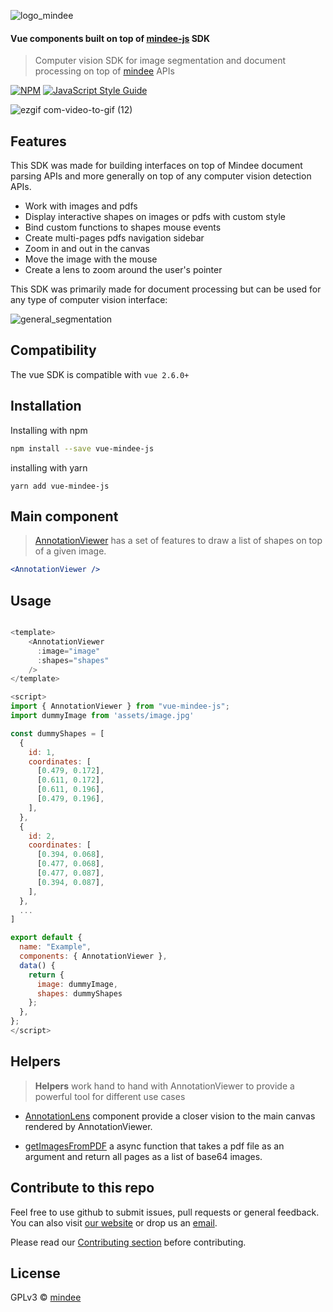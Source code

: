 ![logo_mindee](https://user-images.githubusercontent.com/41388086/68026973-7858b080-fcb1-11e9-85ff-724c8d014118.png)

#### Vue components built on top of [mindee-js](https://www.npmjs.com/package/mindee-js) SDK

> Computer vision SDK for image segmentation and document processing on top of [mindee](https://mindee.com) APIs

[![NPM](https://img.shields.io/npm/v/vue-mindee-js.svg)](https://www.npmjs.com/package/vue-mindee-js) [![JavaScript Style Guide](https://img.shields.io/badge/code_style-standard-brightgreen.svg)](https://standardjs.com)

![ezgif com-video-to-gif (12)](https://user-images.githubusercontent.com/41388086/87852820-92045b80-c905-11ea-808e-5a971de2b29f.gif)

## Features

This SDK was made for building interfaces on top of Mindee document parsing APIs and more generally on top of
any computer vision detection APIs.

- Work with images and pdfs
- Display interactive shapes on images or pdfs with custom style
- Bind custom functions to shapes mouse events
- Create multi-pages pdfs navigation sidebar
- Zoom in and out in the canvas
- Move the image with the mouse
- Create a lens to zoom around the user's pointer

This SDK was primarily made for document processing but can be used for any type of computer vision interface:

![general_segmentation](https://user-images.githubusercontent.com/41388086/87301502-fb542b00-c50f-11ea-91f2-f7731c4e1a1b.gif)

## Compatibility

The vue SDK is compatible with `vue 2.6.0+`

## Installation

Installing with npm

```bash
npm install --save vue-mindee-js
```

installing with yarn

```
yarn add vue-mindee-js
```

## Main component

> [AnnotationViewer](https://vue-mindee-js.netlify.app/guide/apis.html#annotationviewer-api) has a set of features to draw a list of shapes on top of a given image.

```jsx
<AnnotationViewer />
```

## Usage

```js

<template>
    <AnnotationViewer
      :image="image"
      :shapes="shapes"
    />
</template>

<script>
import { AnnotationViewer } from "vue-mindee-js";
import dummyImage from 'assets/image.jpg'

const dummyShapes = [
  {
    id: 1,
    coordinates: [
      [0.479, 0.172],
      [0.611, 0.172],
      [0.611, 0.196],
      [0.479, 0.196],
    ],
  },
  {
    id: 2,
    coordinates: [
      [0.394, 0.068],
      [0.477, 0.068],
      [0.477, 0.087],
      [0.394, 0.087],
    ],
  },
  ...
]

export default {
  name: "Example",
  components: { AnnotationViewer },
  data() {
    return {
      image: dummyImage,
      shapes: dummyShapes
    };
  },
};
</script>

```


## Helpers

> **Helpers** work hand to hand with AnnotationViewer to provide a powerful tool for different use cases

- [AnnotationLens](https://vue-mindee-js.netlify.app/guide/apis.html#annotationlens-api) component provide a closer vision to the main canvas rendered by AnnotationViewer.

- [getImagesFromPDF](https://vue-mindee-js.netlify.app/guide/apis.html#getimagefrompdf-api) a async function that takes a pdf file as an argument and return all
  pages as a list of base64 images.

## Contribute to this repo

Feel free to use github to submit issues, pull requests or general feedback.
You can also visit [our website](https://mindee.com) or drop us an [email](mailto:contact@mindee.com).

Please read our [Contributing section](https://github.com/publicMindee/vue-mindee-js/blob/HEAD/CONTRIBUTING.md) before contributing.

## License

GPLv3 © [mindee](https://mindee.com)
